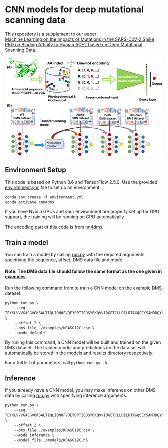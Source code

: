 # CNN models for deep mutational scanning data

This repository is a supplement to our paper:  
[Machine Learning on the Impacts of Mutations in the SARS-CoV-2 Spike RBD on Binding Affinity to Human ACE2 based on Deep Mutational Scanning Data](https://).

<img src='image.png' width='600' height='auto'>
 
## Environment Setup
This code is based on Python 3.6 and TensorFlow 2.5.0. 
Use the provided [environment.yml](environment.yml) file to set up an environment.

```
conda env create -f environment.yml
conda activate cnn4dms
```

If you have Nvidia GPUs and your environment are properly set up for GPU support, the training will be running on GPU automatically. 

The encoding part of this code is from [nn4dms](https://github.com/gitter-lab/nn4dms/tree/master).
## Train a model
You can train a model by calling [run.py](run.py) with the required arguments specifying the sequence, offset, DMS data file and mode.

#### Note: The DMS data file should follow the same format as the one given in [examples](examples).

Run the following command from to train a CNN model on the example DMS dataset:
```
python run.py \
    --seq TEYKLVVVGACGVGKSALTIQLIQNHFVDEYDPTIEDSYRKQVVIDGETCLLDILDTAGQEEYSAMRDQYMRTGEGFLCVFAINNTKSFEDIHHYREQIKRVKDSEDVPMVLVGNKCDLPSRTVDTKQAQDLARSYGIPFIETSAKTRQGVDDAFYTLVREIRKHKEKMSKDGKKKKKKSKTKCVIM \
    --offset 2 \
    --dms_file ./examples/KRASG12C.csv \
    --mode default
```
By runing this command, a CNN model will be built and trained on the given DMS dataset. The trained model and predictions on the data set will automatically be stored in the [models](models) and [results](results) directory respectively.


For a full list of parameters, call `python run.py -h`.

## Inference
If you already have a CNN model, you may make inference on other DMS data by calling [run.py](run.py) with specifying inference arguments.
```
python run.py \
    --seq TEYKLVVVGACGVGKSALTIQLIQNHFVDEYDPTIEDSYRKQVVIDGETCLLDILDTAGQEEYSAMRDQYMRTGEGFLCVFAINNTKSFEDIHHYREQIKRVKDSEDVPMVLVGNKCDLPSRTVDTKQAQDLARSYGIPFIETSAKTRQGVDDAFYTLVREIRKHKEKMSKDGKKKKKKSKTKCVIM \
    --offset 2 \
    --dms_file ./examples/KRASG12C.csv \
    --mode inference \
    --model_file ./models/KRASG12C.h5
```
